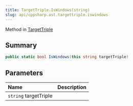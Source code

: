 ```yaml
---
title: TargetTriple.IsWindows(string)
slug: api/cppsharp.ast.targettriple.iswindows
---
```

Method in [TargetTriple](/api/cppsharp/ast/targettriple)

## Summary



```csharp
public static bool IsWindows(this string targetTriple)
```

## Parameters

|Name|Description|
|:---|:---|
|`string` targetTriple||

